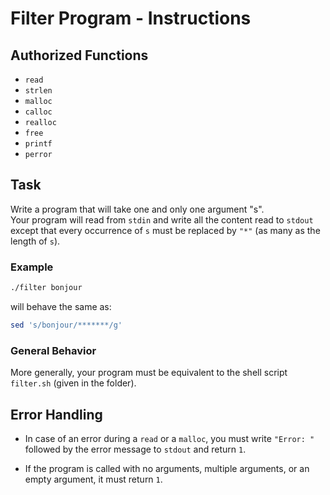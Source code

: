 # Filter Program - Instructions

## Authorized Functions

- `read`
- `strlen`
- `malloc`
- `calloc`
- `realloc`
- `free`
- `printf`
- `perror`

## Task

Write a program that will take one and only one argument "s".  
Your program will read from `stdin` and write all the content read to `stdout` except that every occurrence of `s` must be replaced by `"*"` (as many as the length of `s`).

### Example

```bash
./filter bonjour
```

will behave the same as:

```bash
sed 's/bonjour/*******/g'
```

### General Behavior

More generally, your program must be equivalent to the shell script `filter.sh` (given in the folder).

## Error Handling

- In case of an error during a `read` or a `malloc`, you must write `"Error: "` followed by the error message to `stdout` and return `1`.

- If the program is called with no arguments, multiple arguments, or an empty argument, it must return `1`.
